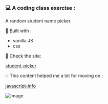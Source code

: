 ### 💻 A coding class exercise :

A random student name picker.

🔧 Built with :

- vanilla JS
- css

🚀 Check the site:

[student-picker](https://normenme.github.io/student-picker/)

💡 This content helped me a lot for moving on :

[javascript-info](https://javascript.info/settimeout-setinterval)

![image](../images/student-picker.png)
